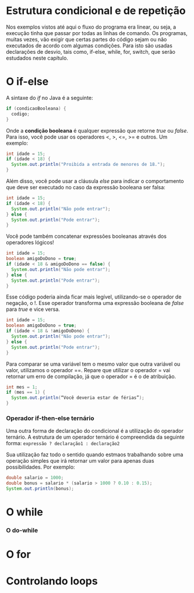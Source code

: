 # Estrutura condicional e de repetição

Nos exemplos vistos até aqui o fluxo do programa era linear, ou seja, a execução tinha que passar por todas as linhas de comando. Os programas, muitas vezes, vão exigir que certas partes do código sejam ou não executados de acordo com algumas condições. Para isto são usadas declarações de desvio, tais como, if-else, while, for, switch, que serão estudados neste capítulo.

# O if-else

A sintaxe do _if_ no Java é a seguinte:

````java
if (condicaoBooleana) {
  codigo;
}
````

Onde a **condição booleana** é qualquer expressão que retorne _true_ ou _false_. Para isso, você pode usar os operadores <, >, <=, >= e outros. Um exemplo:

````java
int idade = 15;
if (idade < 18) {
  System.out.println("Proibida a entrada de menores de 18.");
}
````

Além disso, você pode usar a cláusula _else_ para indicar o comportamento que deve ser executado no caso da expressão booleana ser falsa:

````java
int idade = 15;
if (idade < 18) {
  System.out.println("Não pode entrar");
} else {
  System.out.println("Pode entrar");
}
````
Você pode também concatenar expressões booleanas através dos operadores lógicos!

````java
int idade = 15;
boolean amigoDoDono = true;
if (idade < 18 & amigoDoDono == false) {
  System.out.println("Não pode entrar");
} else {
  System.out.println("Pode entrar");
}
````

Esse código poderia ainda ficar mais legível, utilizando-se o operador de negação, o !. Esse operador transforma uma expressão booleana de _false_ para _true_ e vice versa.

````java
int idade = 15;
boolean amigoDoDono = true;
if (idade < 18 & !amigoDoDono) {
  System.out.println("Não pode entrar");
} else {
  System.out.println("Pode entrar");
}
````

Para comparar se uma variável tem o mesmo valor que outra variável ou valor, utilizamos o operador ==. Repare que utilizar o operador = vai retornar um erro de compilação, já que o operador = é o de atribuição.

````java
int mes = 1;
if (mes == 1) {
  System.out.println(“Você deveria estar de férias”);
}
````

### Operador if-then-else ternário

Uma outra forma de declaração do condicional é a utilização do operador ternário. A estrutura de um operador ternário é compreendida da seguinte forma: ``expressão ? declaração1 : declaração2``

Sua utilização faz todo o sentido quando estmaos trabalhando sobre uma operação simples que irá retornar um valor para apenas duas possibilidades. Por exemplo:

````java
double salario = 1000; 
double bonus = salario * (salario > 1000 ? 0.10 : 0.15); 
System.out.println(bonus);
````

# O while

### O do-while

# O for

# Controlando loops
